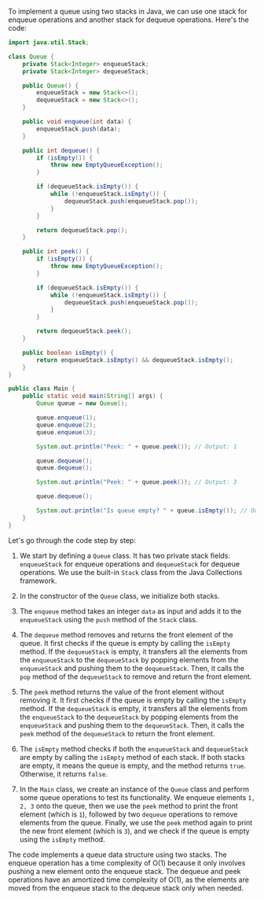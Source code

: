 To implement a queue using two stacks in Java, we can use one stack for enqueue operations and another stack for dequeue operations. Here's the code:

```java
import java.util.Stack;

class Queue {
    private Stack<Integer> enqueueStack;
    private Stack<Integer> dequeueStack;

    public Queue() {
        enqueueStack = new Stack<>();
        dequeueStack = new Stack<>();
    }

    public void enqueue(int data) {
        enqueueStack.push(data);
    }

    public int dequeue() {
        if (isEmpty()) {
            throw new EmptyQueueException();
        }

        if (dequeueStack.isEmpty()) {
            while (!enqueueStack.isEmpty()) {
                dequeueStack.push(enqueueStack.pop());
            }
        }

        return dequeueStack.pop();
    }

    public int peek() {
        if (isEmpty()) {
            throw new EmptyQueueException();
        }

        if (dequeueStack.isEmpty()) {
            while (!enqueueStack.isEmpty()) {
                dequeueStack.push(enqueueStack.pop());
            }
        }

        return dequeueStack.peek();
    }

    public boolean isEmpty() {
        return enqueueStack.isEmpty() && dequeueStack.isEmpty();
    }
}

public class Main {
    public static void main(String[] args) {
        Queue queue = new Queue();

        queue.enqueue(1);
        queue.enqueue(2);
        queue.enqueue(3);

        System.out.println("Peek: " + queue.peek()); // Output: 1

        queue.dequeue();
        queue.dequeue();

        System.out.println("Peek: " + queue.peek()); // Output: 3

        queue.dequeue();

        System.out.println("Is queue empty? " + queue.isEmpty()); // Output: true
    }
}
```

Let's go through the code step by step:

1. We start by defining a `Queue` class. It has two private stack fields: `enqueueStack` for enqueue operations and `dequeueStack` for dequeue operations. We use the built-in `Stack` class from the Java Collections framework.

2. In the constructor of the `Queue` class, we initialize both stacks.

3. The `enqueue` method takes an integer `data` as input and adds it to the `enqueueStack` using the `push` method of the `Stack` class.

4. The `dequeue` method removes and returns the front element of the queue. It first checks if the queue is empty by calling the `isEmpty` method. If the `dequeueStack` is empty, it transfers all the elements from the `enqueueStack` to the `dequeueStack` by popping elements from the `enqueueStack` and pushing them to the `dequeueStack`. Then, it calls the `pop` method of the `dequeueStack` to remove and return the front element.

5. The `peek` method returns the value of the front element without removing it. It first checks if the queue is empty by calling the `isEmpty` method. If the `dequeueStack` is empty, it transfers all the elements from the `enqueueStack` to the `dequeueStack` by popping elements from the `enqueueStack` and pushing them to the `dequeueStack`. Then, it calls the `peek` method of the `dequeueStack` to return the front element.

6. The `isEmpty` method checks if both the `enqueueStack` and `dequeueStack` are empty by calling the `isEmpty` method of each stack. If both stacks are empty, it means the queue is empty, and the method returns `true`. Otherwise, it returns `false`.

7. In the `Main` class, we create an instance of the `Queue` class and perform some queue operations to test its functionality. We enqueue elements `1, 2, 3` onto the queue, then we use the `peek` method to print the front element (which is `1`), followed by two `dequeue` operations to remove elements from the queue. Finally, we use the `peek` method again to print the new front element (which is `3`), and we check if the queue is empty using the `isEmpty` method.

The code implements a queue data structure using two stacks. The enqueue operation has a time complexity of O(1) because it only involves pushing a new element onto the enqueue stack. The dequeue and peek operations have an amortized time complexity of O(1), as the elements are moved from the enqueue stack to the dequeue stack only when needed.
